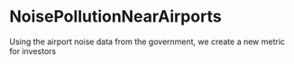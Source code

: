 # NoisePollutionNearAirports
Using the airport noise data from the government, we create a new metric for investors
